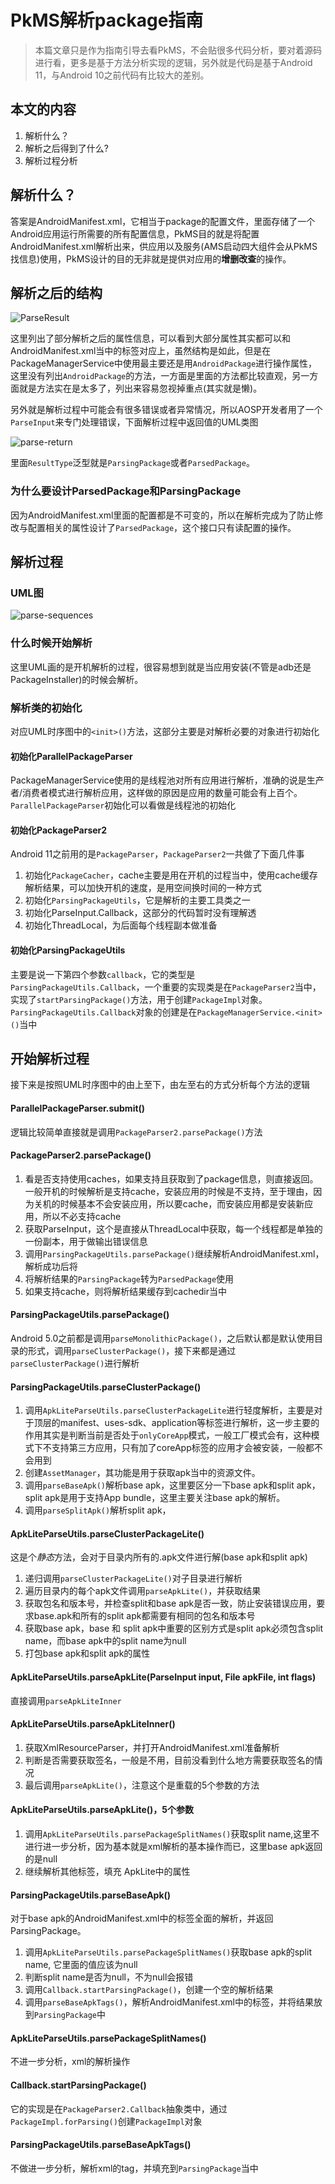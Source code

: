 # PkMS解析package指南

> 本篇文章只是作为指南引导去看PkMS，不会贴很多代码分析，要对着源码进行看，更多是基于方法分析实现的逻辑，另外就是代码是基于Android 11，与Android 10之前代码有比较大的差别。

## 本文的内容

1. 解析什么？
2. 解析之后得到了什么?
3. 解析过程分析

## 解析什么？

答案是AndroidManifest.xml，它相当于package的配置文件，里面存储了一个Android应用运行所需要的所有配置信息，PkMS目的就是将配置AndroidManifest.xml解析出来，供应用以及服务(AMS启动四大组件会从PkMS找信息)使用，PkMS设计的目的无非就是提供对应用的**增删改查**的操作。

## 解析之后的结构

![ParseResult](./parse-result.png)

这里列出了部分解析之后的属性信息，可以看到大部分属性其实都可以和AndroidManifest.xml当中的标签对应上，虽然结构是如此，但是在PackageManagerService中使用最主要还是用`AndroidPackage`进行操作属性，这里没有列出`AndroidPackage`的方法，一方面是里面的方法都比较直观，另一方面就是方法实在是太多了，列出来容易忽视掉重点(其实就是懒)。

另外就是解析过程中可能会有很多错误或者异常情况，所以AOSP开发者用了一个`ParseInput`来专门处理错误，下面解析过程中返回值的UML类图

![parse-return](./parse-type.png)

里面`ResultType`泛型就是`ParsingPackage`或者`ParsedPackage`。

### 为什么要设计ParsedPackage和ParsingPackage

因为AndroidManifest.xml里面的配置都是不可变的，所以在解析完成为了防止修改与配置相关的属性设计了`ParsedPackage`，这个接口只有读配置的操作。

## 解析过程

### UML图

![parse-sequences](./parse-sequences.png)

### 什么时候开始解析

这里UML画的是开机解析的过程，很容易想到就是当应用安装(不管是adb还是PackageInstaller)的时候会解析。

### 解析类的初始化

对应UML时序图中的`<init>()`方法，这部分主要是对解析必要的对象进行初始化

#### 初始化ParallelPackageParser

PackageManagerService使用的是线程池对所有应用进行解析，准确的说是生产者/消费者模式进行解析应用，这样做的原因是应用的数量可能会有上百个。`ParallelPackageParser`初始化可以看做是线程池的初始化

#### 初始化PackageParser2

Android 11之前用的是`PackageParser`，`PackageParser2`一共做了下面几件事

1. 初始化`PackageCacher`，cache主要是用在开机的过程当中，使用cache缓存解析结果，可以加快开机的速度，是用空间换时间的一种方式
2. 初始化`ParsingPackageUtils`，它是解析的主要工具类之一
3. 初始化ParseInput.Callback，这部分的代码暂时没有理解透
4. 初始化ThreadLocal，为后面每个线程副本做准备

#### 初始化ParsingPackageUtils

主要是说一下第四个参数`callback`，它的类型是`ParsingPackageUtils.Callback`，一个重要的实现类是在`PackageParser2`当中，实现了`startParsingPackage()`方法，用于创建`PackageImpl`对象。`ParsingPackageUtils.Callback`对象的创建是在`PackageManagerService.<init>()`当中

## 开始解析过程

接下来是按照UML时序图中的由上至下，由左至右的方式分析每个方法的逻辑

#### ParallelPackageParser.submit()

逻辑比较简单直接就是调用`PackageParser2.parsePackage()`方法

#### PackageParser2.parsePackage()

1. 看是否支持使用caches，如果支持且获取到了package信息，则直接返回。一般开机的时候解析是支持cache，安装应用的时候是不支持，至于理由，因为关机的时候基本不会安装应用，所以要cache，而安装应用都是安装新应用，所以不必支持cache
2. 获取ParseInput，这个是直接从ThreadLocal中获取，每一个线程都是单独的一份副本，用于做输出错误信息
3. 调用`ParsingPackageUtils.parsePackage()`继续解析AndroidManifest.xml，解析成功后将
4. 将解析结果的`ParsingPackage`转为`ParsedPackage`使用
5. 如果支持cache，则将解析结果缓存到cachedir当中

#### ParsingPackageUtils.parsePackage()

Android 5.0之前都是调用`parseMonolithicPackage()`，之后默认都是默认使用目录的形式，调用`parseClusterPackage()`，接下来都是通过`parseClusterPackage()`进行解析

#### ParsingPackageUtils.parseClusterPackage()

1. 调用`ApkLiteParseUtils.parseClusterPackageLite`进行轻度解析，主要是对于顶层的manifest、uses-sdk、application等标签进行解析，这一步主要的作用其实是判断当前是否处于`onlyCoreApp`模式，一般工厂模式会有，这种模式下不支持第三方应用，只有加了coreApp标签的应用才会被安装，一般都不会用到
2. 创建`AssetManager`，其功能是用于获取apk当中的资源文件。
3. 调用`parseBaseApk()`解析base apk，这里要区分一下base apk和split apk，split apk是用于支持App bundle，这里主要关注base apk的解析。
4. 调用`parseSplitApk()`解析split apk，

#### ApkLiteParseUtils.parseClusterPackageLite()

这是个*静态*方法，会对于目录内所有的.apk文件进行解(base apk和split apk)

1. 递归调用`parseClusterPackageLite()`对子目录进行解析
2. 遍历目录内的每个apk文件调用`parseApkLite()`，并获取结果
3. 获取包名和版本号，并检查split和base apk是否一致，防止安装错误应用，要求base.apk和所有的split apk都需要有相同的包名和版本号
4. 获取base apk，base 和 split apk中重要的区别方式是split apk必须包含split name，而base apk中的split name为null
5. 打包base apk和split apk的属性

#### ApkLiteParseUtils.parseApkLite(ParseInput input, File apkFile, int flags) 

直接调用`parseApkLiteInner`

#### ApkLiteParseUtils.parseApkLiteInner()

1. 获取XmlResourceParser，并打开AndroidManifest.xml准备解析
2. 判断是否需要获取签名，一般是不用，目前没看到什么地方需要获取签名的情况
3. 最后调用`parseApkLite()`，注意这个是重载的5个参数的方法

#### ApkLiteParseUtils.parseApkLite()，5个参数

1. 调用`ApkLiteParseUtils.parsePackageSplitNames()`获取split name,这里不进行进一步分析，因为基本就是xml解析的基本操作而已，这里base apk返回的是null
2. 继续解析其他标签，填充 ApkLite中的属性

#### ParsingPackageUtils.parseBaseApk()

对于base apk的AndroidManifest.xml中的标签全面的解析，并返回ParsingPackage。

1. 调用`ApkLiteParseUtils.parsePackageSplitNames()`获取base apk的split name, 它里面的值应该为null
2. 判断split name是否为null，不为null会报错
3. 调用`Callback.startParsingPackage()`，创建一个空的解析结果
4. 调用`parseBaseApkTags()`，解析AndroidManifest.xml中的标签，并将结果放到`ParsingPackage`中

#### ApkLiteParseUtils.parsePackageSplitNames()

不进一步分析，xml的解析操作

#### Callback.startParsingPackage()

它的实现是在`PackageParser2.Callback`抽象类中，通过`PackageImpl.forParsing()`创建`PackageImpl`对象

#### ParsingPackageUtils.parseBaseApkTags()

不做进一步分析，解析xml的tag，并填充到`ParsingPackage`当中

